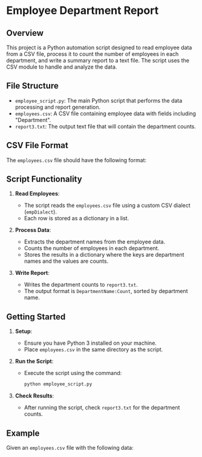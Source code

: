 
# Employee Department Report

## Overview

This project is a Python automation script designed to read employee data from a CSV file, process it to count the number of employees in each department, and write a summary report to a text file. The script uses the CSV module to handle and analyze the data.

## File Structure

- `employee_script.py`: The main Python script that performs the data processing and report generation.
- `employees.csv`: A CSV file containing employee data with fields including "Department".
- `report3.txt`: The output text file that will contain the department counts.

## CSV File Format

The `employees.csv` file should have the following format:

## Script Functionality

1. **Read Employees**: 
   - The script reads the `employees.csv` file using a custom CSV dialect (`empDialect`).
   - Each row is stored as a dictionary in a list.

2. **Process Data**:
   - Extracts the department names from the employee data.
   - Counts the number of employees in each department.
   - Stores the results in a dictionary where the keys are department names and the values are counts.

3. **Write Report**:
   - Writes the department counts to `report3.txt`.
   - The output format is `DepartmentName:Count`, sorted by department name.

## Getting Started

1. **Setup**:
   - Ensure you have Python 3 installed on your machine.
   - Place `employees.csv` in the same directory as the script.

2. **Run the Script**:
   - Execute the script using the command:
     ```bash
     python employee_script.py
     ```

3. **Check Results**:
   - After running the script, check `report3.txt` for the department counts.

## Example

Given an `employees.csv` file with the following data:



